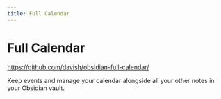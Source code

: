 ```yaml
---
title: Full Calendar
---
```


# Full Calendar

<https://github.com/davish/obsidian-full-calendar/>

Keep events and manage your calendar alongside all your other notes in your Obsidian vault.
